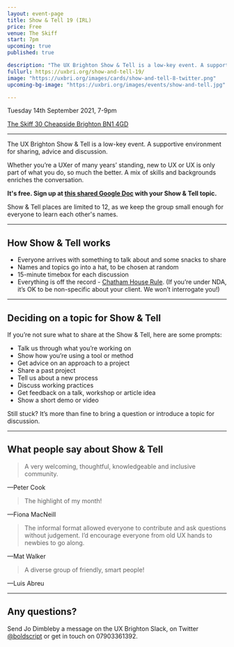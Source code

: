 ```yaml
---
layout: event-page
title: Show & Tell 19 (IRL)
price: Free
venue: The Skiff
start: 7pm
upcoming: true
published: true

description: "The UX Brighton Show & Tell is a low-key event. A supportive environment for sharing, advice and discussion."
fullurl: https://uxbri.org/show-and-tell-19/
image: "https://uxbri.org/images/cards/show-and-tell-8-twitter.png"
upcoming-bg-image: "https://uxbri.org/images/events/show-and-tell.jpg"

---
```


Tuesday 14th September 2021, 7-9pm

[The Skiff 30 Cheapside Brighton BN1 4GD](https://www.google.com/maps/place/The+Skiff/@50.829334,-0.138472,15z/data=!4m5!3m4!1s0x0:0xa82eae645ae91b0f!8m2!3d50.829334!4d-0.138472?shorturl=1)

---

The UX Brighton Show & Tell is a low-key event. A supportive environment for sharing, advice and discussion.

Whether you’re a UXer of many years’ standing, new to UX or UX is only part of what you do, so much the better. A mix of skills and backgrounds enriches the conversation. 

**It's free. Sign up at [this shared Google Doc](https://docs.google.com/document/d/1_KYHjZx-OhRgAO-_i1Z556v46nwFCwZQvjJzKBPsP6k/edit#) with your Show & Tell topic.** 

Show & Tell places are limited to 12, as we keep the group small enough for everyone to learn each other's names. 

---

## How Show & Tell works

- Everyone arrives with something to talk about and some snacks to share
- Names and topics go into a hat, to be chosen at random 
- 15-minute timebox for each discussion 
- Everything is off the record - [Chatham House Rule](https://www.chathamhouse.org/chatham-house-rule). (If you’re under NDA, it’s OK to be non-specific about your client. We won’t interrogate you!) 

---

## Deciding on a topic for Show & Tell

If you’re not sure what to share at the Show & Tell, here are some prompts:

- Talk us through what you’re working on
- Show how you’re using a tool or method 
- Get advice on an approach to a project
- Share a past project
- Tell us about a new process
- Discuss working practices
- Get feedback on a talk, workshop or article idea
- Show a short demo or video

Still stuck? It’s more than fine to bring a question or introduce a topic for discussion.

---

## What people say about Show & Tell

> A very welcoming, thoughtful, knowledgeable and inclusive community.

—Peter Cook 

> The highlight of my month!

—Fiona MacNeill 

> The informal format allowed everyone to contribute and ask questions without judgement. I’d encourage everyone from old UX hands to newbies to go along.

—Mat Walker

> A diverse group of friendly, smart people!

—Luis Abreu 

---

## Any questions? 

Send Jo Dimbleby a message on the UX Brighton Slack, on Twitter [@boldscript](https://twitter.com/boldscript) or get in touch on 07903361392.  
